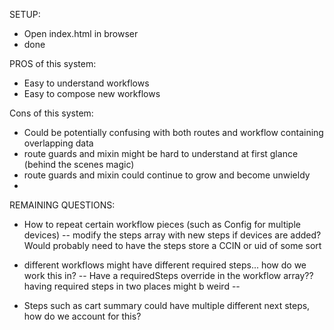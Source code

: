 SETUP:
- Open index.html in browser
- done



PROS of this system:
- Easy to understand workflows
- Easy to compose new workflows

Cons of this system:
- Could be potentially confusing with both routes and workflow containing overlapping data
- route guards and mixin might be hard to understand at first glance (behind the scenes magic)
- route guards and mixin could continue to grow and become unwieldy
- 



REMAINING QUESTIONS:
- How to repeat certain workflow pieces (such as Config for multiple devices)
-- modify the steps array with new steps if devices are added? Would probably need to have the steps store a CCIN or uid of some sort

- different workflows might have different required steps... how do we work this in?
-- Have a requiredSteps override in the workflow array?? having required steps in two places might b weird
-- 

- Steps such as cart summary could have multiple different next steps, how do we account for this?